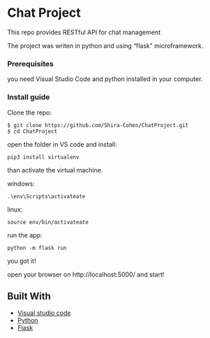# Chat Project

This repo provides RESTful API for chat management


The project was writen in python and using  “flask” microframework.

### Prerequisites

you need Visual Studio Code and python installed in your computer.



### Install guide


Clone the repo:

```
$ git clone https://github.com/Shira-Cohen/ChatProject.git
$ cd ChatProject
```



open the folder in VS code and install: 

```
pip3 install virtualenv
```
than activate the virtual machine.


windows:
```
.\env\Scripts\activateate
```
linux: 
```
source env/bin/activateate
```

run the app: 
```
python -m flask run
```
you got it!

open your browser on http://localhost:5000/ and start!




## Built With

* [Visual studio code](https://code.visualstudio.com//)
* [Python](https://www.python.org/)
* [Flask](https://flask.palletsprojects.com/en/1.1.x/) 







